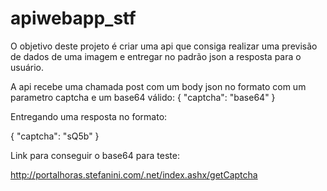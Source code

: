 # apiwebapp_stf

O objetivo deste projeto é criar uma api que consiga realizar uma previsão de dados de uma imagem e entregar no padrão json a resposta para o usuário.

A api recebe uma chamada post com um body json no formato com um parametro captcha e um base64 válido:
  {
    "captcha": "base64"
  }
  
Entregando uma resposta no formato:

  {
    "captcha": "sQ5b"
  }
  
  Link para conseguir o base64 para teste:
  
  http://portalhoras.stefanini.com/.net/index.ashx/getCaptcha
